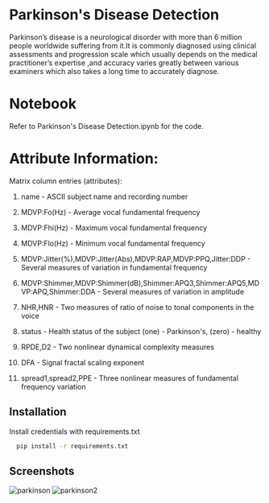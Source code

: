
# Parkinson's Disease Detection

Parkinson’s disease is a neurological disorder with more than 6 million people worldwide suffering from it.It is commonly diagnosed using clinical assessments and progression scale which usually depends on the medical practitioner’s expertise ,and accuracy varies greatly between various examiners which also takes a long time to accurately diagnose.

# Notebook

Refer to Parkinson's Disease Detection.ipynb for the code.

# Attribute Information:

Matrix column entries (attributes):

1. name - ASCII subject name and recording number

2. MDVP:Fo(Hz) - Average vocal fundamental frequency
3. MDVP:Fhi(Hz) - Maximum vocal fundamental frequency
4. MDVP:Flo(Hz) - Minimum vocal fundamental frequency
5. MDVP:Jitter(%),MDVP:Jitter(Abs),MDVP:RAP,MDVP:PPQ,Jitter:DDP - Several measures of variation in fundamental frequency
6. MDVP:Shimmer,MDVP:Shimmer(dB),Shimmer:APQ3,Shimmer:APQ5,MDVP:APQ,Shimmer:DDA - Several measures of variation in amplitude
7. NHR,HNR - Two measures of ratio of noise to tonal components in the voice
8. status - Health status of the subject (one) - Parkinson's, (zero) - healthy
9. RPDE,D2 - Two nonlinear dynamical complexity measures
10. DFA - Signal fractal scaling exponent
11. spread1,spread2,PPE - Three nonlinear measures of fundamental frequency variation 


## Installation

Install credentials with requirements.txt

```bash
  pip install -r requirements.txt
```
    
## Screenshots

![parkinson](https://user-images.githubusercontent.com/66559862/140806479-322027d2-2c4f-4b7e-b890-020185f120ee.JPG)
![parkinson2](https://user-images.githubusercontent.com/66559862/140806486-721b5e61-df62-44fb-b429-f81da7b443c4.JPG)


